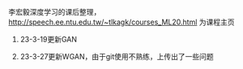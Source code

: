 李宏毅深度学习的课后整理，http://speech.ee.ntu.edu.tw/~tlkagk/courses_ML20.html 为课程主页


1. 23-3-19更新GAN


2. 23-3-27更新WGAN，由于git使用不熟练，上传出了一些问题

